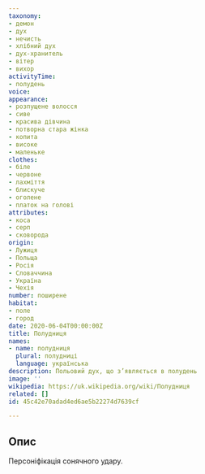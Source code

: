 ```yaml
---
taxonomy:
- демон
- дух
- нечисть
- хлібний дух
- дух-хранитель
- вітер
- вихор
activityTime:
- полудень
voice:
appearance:
- розпущене волосся
- сиве
- красива дівчина
- потворна стара жінка
- копита
- високе
- маленьке
clothes:
- біле
- червоне
- лахміття
- блискуче
- оголене
- платок на голові
attributes:
- коса
- серп
- сковорода
origin:
- Лужиця
- Польща
- Росія
- Словаччина
- Україна
- Чехія
number: поширене
habitat:
- поле
- город
date: 2020-06-04T00:00:00Z
title: Полудниця
names:
- name: полудниця
  plural: полудниці
  language: українська
description: Польовий дух, що з’являється в полудень
image: ''
wikipedia: https://uk.wikipedia.org/wiki/Полудниця
related: []
id: 45c42e70adad4ed6ae5b22274d7639cf

---
```

## Опис
Персоніфікація сонячного удару.
